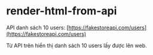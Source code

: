 # render-html-from-api

API danh sách 10 users: [https://fakestoreapi.com/users](https://fakestoreapi.com/users)

Từ API trên hiển thị danh sách 10 users lấy được lên web.
